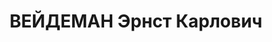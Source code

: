 ---
title: ВЕЙДЕМАН Эрнст Карлович
description: 'Родился в 1898 г., Латвия, г. Рига, латыш, Уральский алюминиевый завод,
  зам.нач.строительства. Проживал: Челябинская обл., г. Каменск.

  Арестован 26 августа 1937 г.

  Приговорен: 31 декабря 1937 г.

  Приговор: ВМН Расстрелян 31 декабря 1937 г.'
---